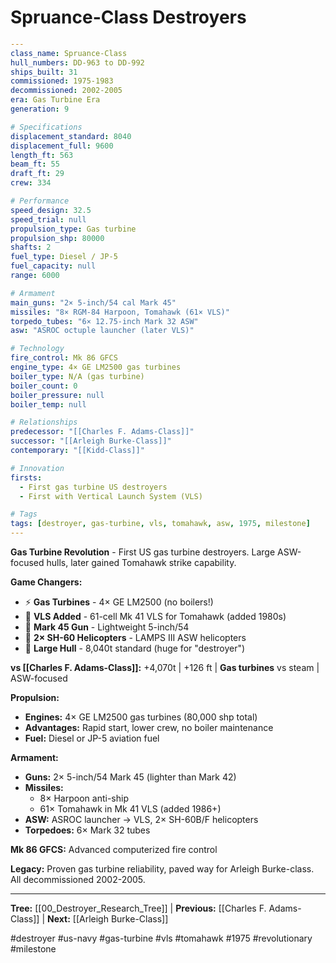 # Spruance-Class Destroyers

```yaml
---
class_name: Spruance-Class
hull_numbers: DD-963 to DD-992
ships_built: 31
commissioned: 1975-1983
decommissioned: 2002-2005
era: Gas Turbine Era
generation: 9

# Specifications
displacement_standard: 8040
displacement_full: 9600
length_ft: 563
beam_ft: 55
draft_ft: 29
crew: 334

# Performance
speed_design: 32.5
speed_trial: null
propulsion_type: Gas turbine
propulsion_shp: 80000
shafts: 2
fuel_type: Diesel / JP-5
fuel_capacity: null
range: 6000

# Armament
main_guns: "2× 5-inch/54 cal Mark 45"
missiles: "8× RGM-84 Harpoon, Tomahawk (61× VLS)"
torpedo_tubes: "6× 12.75-inch Mark 32 ASW"
asw: "ASROC octuple launcher (later VLS)"

# Technology
fire_control: Mk 86 GFCS
engine_type: 4× GE LM2500 gas turbines
boiler_type: N/A (gas turbine)
boiler_count: 0
boiler_pressure: null
boiler_temp: null

# Relationships
predecessor: "[[Charles F. Adams-Class]]"
successor: "[[Arleigh Burke-Class]]"
contemporary: "[[Kidd-Class]]"

# Innovation
firsts:
  - First gas turbine US destroyers
  - First with Vertical Launch System (VLS)

# Tags
tags: [destroyer, gas-turbine, vls, tomahawk, asw, 1975, milestone]
---
```

**Gas Turbine Revolution** - First US gas turbine destroyers. Large ASW-focused hulls, later gained Tomahawk strike capability.

**Game Changers:**
- ⚡ **Gas Turbines** - 4× GE LM2500 (no boilers!)
- 🚀 **VLS Added** - 61-cell Mk 41 VLS for Tomahawk (added 1980s)
- 🎯 **Mark 45 Gun** - Lightweight 5-inch/54
- 🚁 **2× SH-60 Helicopters** - LAMPS III ASW helicopters
- 📏 **Large Hull** - 8,040t standard (huge for "destroyer")

**vs [[Charles F. Adams-Class]]:** +4,070t | +126 ft | **Gas turbines** vs steam | ASW-focused

**Propulsion:**
- **Engines:** 4× GE LM2500 gas turbines (80,000 shp total)
- **Advantages:** Rapid start, lower crew, no boiler maintenance
- **Fuel:** Diesel or JP-5 aviation fuel

**Armament:**
- **Guns:** 2× 5-inch/54 Mark 45 (lighter than Mark 42)
- **Missiles:**
  - 8× Harpoon anti-ship
  - 61× Tomahawk in Mk 41 VLS (added 1986+)
- **ASW:** ASROC launcher → VLS, 2× SH-60B/F helicopters
- **Torpedoes:** 6× Mark 32 tubes

**Mk 86 GFCS:** Advanced computerized fire control

**Legacy:** Proven gas turbine reliability, paved way for Arleigh Burke-class. All decommissioned 2002-2005.

---
**Tree:** [[00_Destroyer_Research_Tree]] | **Previous:** [[Charles F. Adams-Class]] | **Next:** [[Arleigh Burke-Class]]

#destroyer #us-navy #gas-turbine #vls #tomahawk #1975 #revolutionary #milestone
